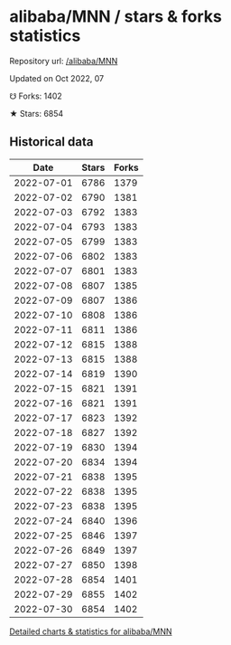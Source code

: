 # alibaba/MNN / stars & forks statistics

Repository url: [/alibaba/MNN](https://github.com/alibaba/MNN)

Updated on Oct 2022, 07

☋ Forks: 1402

★ Stars: 6854

## Historical data
| Date | Stars | Forks |
|------|-------|-------|
| 2022-07-01 | 6786 | 1379 | 
| 2022-07-02 | 6790 | 1381 | 
| 2022-07-03 | 6792 | 1383 | 
| 2022-07-04 | 6793 | 1383 | 
| 2022-07-05 | 6799 | 1383 | 
| 2022-07-06 | 6802 | 1383 | 
| 2022-07-07 | 6801 | 1383 | 
| 2022-07-08 | 6807 | 1385 | 
| 2022-07-09 | 6807 | 1386 | 
| 2022-07-10 | 6808 | 1386 | 
| 2022-07-11 | 6811 | 1386 | 
| 2022-07-12 | 6815 | 1388 | 
| 2022-07-13 | 6815 | 1388 | 
| 2022-07-14 | 6819 | 1390 | 
| 2022-07-15 | 6821 | 1391 | 
| 2022-07-16 | 6821 | 1391 | 
| 2022-07-17 | 6823 | 1392 | 
| 2022-07-18 | 6827 | 1392 | 
| 2022-07-19 | 6830 | 1394 | 
| 2022-07-20 | 6834 | 1394 | 
| 2022-07-21 | 6838 | 1395 | 
| 2022-07-22 | 6838 | 1395 | 
| 2022-07-23 | 6838 | 1395 | 
| 2022-07-24 | 6840 | 1396 | 
| 2022-07-25 | 6846 | 1397 | 
| 2022-07-26 | 6849 | 1397 | 
| 2022-07-27 | 6850 | 1398 | 
| 2022-07-28 | 6854 | 1401 | 
| 2022-07-29 | 6855 | 1402 | 
| 2022-07-30 | 6854 | 1402 | 


[Detailed charts & statistics for alibaba/MNN](https://reviewgithub.com/rep/alibaba/MNN)
